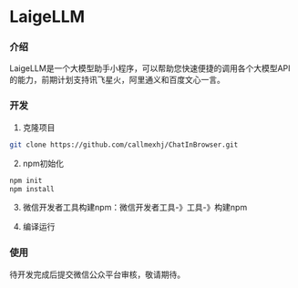 # LaigeLLM
### 介绍
LaigeLLM是一个大模型助手小程序，可以帮助您快速便捷的调用各个大模型API的能力，前期计划支持讯飞星火，阿里通义和百度文心一言。

### 开发

1. 克隆项目
```bash
git clone https://github.com/callmexhj/ChatInBrowser.git
```
2. npm初始化
```bash
npm init
npm install
```
3. 微信开发者工具构建npm：微信开发者工具-》工具-》构建npm

4. 编译运行

### 使用

待开发完成后提交微信公众平台审核，敬请期待。

